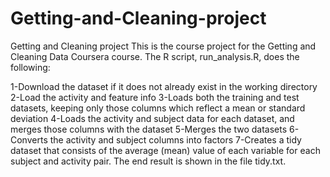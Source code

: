 # Getting-and-Cleaning-project
Getting and Cleaning project
This is the course project for the Getting and Cleaning Data Coursera course. The R script, run_analysis.R, does the following:

1-Download the dataset if it does not already exist in the working directory
2-Load the activity and feature info
3-Loads both the training and test datasets, keeping only those columns which reflect a mean or standard deviation
4-Loads the activity and subject data for each dataset, and merges those columns with the dataset
5-Merges the two datasets
6-Converts the activity and subject columns into factors
7-Creates a tidy dataset that consists of the average (mean) value of each variable for each subject and activity pair.
The end result is shown in the file tidy.txt.
